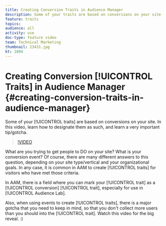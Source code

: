 ```yaml
---
title: Creating Conversion Traits in Audience Manager
description: Some of your traits are based on conversions on your site. In this video, learn how to designate them as such, and learn a very important tip/gotcha.
feature: traits
topics: 
audience: all
activity: use
doc-type: feature video
team: Technical Marketing
thumbnail: 23431.jpg
kt: 1804
---
```


# Creating Conversion [!UICONTROL Traits] in Audience Manager {#creating-conversion-traits-in-audience-manager}

Some of your [!UICONTROL traits] are based on conversions on your site. In this video, learn how to designate them as such, and learn a very important tip/gotcha.

>[!VIDEO](https://video.tv.adobe.com/v/23431/?quality=12)

What are you trying to get people to DO on your site? What is your conversion event? Of course, there are many different answers to this question, depending on your site type/vertical and your organizational goals. In any case, it is common in AAM to create [!UICONTROL traits] for visitors who have met those criteria.

In AAM, there is a field where you can mark your [!UICONTROL trait] as a [!UICONTROL conversion] [!UICONTROL trait], especially for use in [!UICONTROL Audience Lab].

Also, when using events to create [!UICONTROL traits], there is a major gotcha that you need to keep in mind, so that you don't collect more users than you should into the [!UICONTROL trait]. Watch this video for the big reveal. :)

